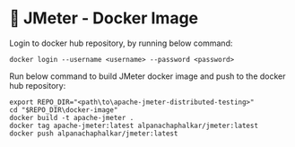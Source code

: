 # :whale: JMeter - Docker Image

Login to docker hub repository, by running below command:
```shell
docker login --username <username> --password <password>
```

Run below command to build JMeter docker image and push to the docker hub repository:
```shell
export REPO_DIR="<path\to\apache-jmeter-distributed-testing>"
cd "$REPO_DIR\docker-image"
docker build -t apache-jmeter .
docker tag apache-jmeter:latest alpanachaphalkar/jmeter:latest
docker push alpanachaphalkar/jmeter:latest
```